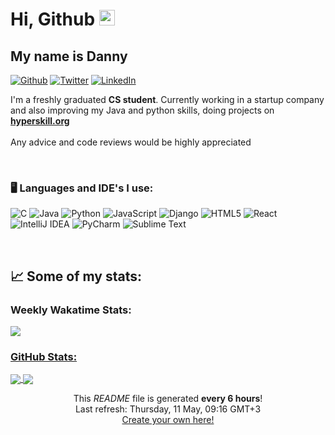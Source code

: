 <h1> Hi, Github <img src="https://media.giphy.com/media/hvRJCLFzcasrR4ia7z/giphy.gif" width="25px"></h1>
<h2>My name is Danny </h2>
<p>
<a href="https://github.com/shadow006tr" target="_blank"><img alt="Github" src="https://img.shields.io/badge/GitHub-%2312100E.svg?&style=for-the-badge&logo=Github&logoColor=white" /></a>
<a href="mailto:shadow006tr@gmail.com" target="_blank"><img alt="Twitter" src="https://img.shields.io/badge/Gmail-D14836?style=for-the-badge&logo=gmail&logoColor=white" /></a>
<a href="https://www.linkedin.com/in/danny-wisotsky-518520b9/-" target="_blank"><img alt="LinkedIn" src="https://img.shields.io/badge/linkedin-%230077B5.svg?&style=for-the-badge&logo=linkedin&logoColor=white" /></a>
</p>

I'm a freshly graduated <b>CS student</b>. Currently working in a startup company and also improving my Java and python skills, doing projects on
<a href="https://hyperskill.org/profile/126342676" target="_blank"><b>hyperskill.org</b></a>
<br />
<br />
Any advice and code reviews would be highly appreciated

<br />

<h3>&#x1f5a5 Languages and IDE's I use:</h3>
<p>
  <img alt="C" src="https://img.shields.io/badge/c-%2300599C.svg?style=flat-square&logo=c&logoColor=white" />
  <img alt="Java" src="https://img.shields.io/badge/java-%23ED8B00.svg?style=flat-square&logo=java&logoColor=white" />
  <img alt="Python" src="https://img.shields.io/badge/python-3670A0?style=flat-square&logo=python&logoColor=ffdd54" />
  <img alt="JavaScript" src="https://img.shields.io/badge/javascript-%23323330.svg?style=flat-square&logo=javascript&logoColor=%23F7DF1E" />
  <img alt="Django" src="https://img.shields.io/badge/django-%23092E20.svg?style=flat-square&logo=django&logoColor=white" />
  <img alt="HTML5" src="https://img.shields.io/badge/html5-%23E34F26.svg?style=flat-square&logo=html5&logoColor=white" />
  <img alt="React" src="https://img.shields.io/badge/react-%2320232a.svg?style=flat-square&logo=react&logoColor=%2361DAFB" />
<br />
  <img alt="IntelliJ IDEA" src="https://img.shields.io/badge/IntelliJIDEA-000000.svg?style=flat-square&logo=intellij-idea&logoColor=white" />
  <img alt="PyCharm" src="https://img.shields.io/badge/pycharm-143?style=flat-square&logo=pycharm&logoColor=black&color=black&labelColor=green" />
  <img alt="Sublime Text" src="https://img.shields.io/badge/sublime_text-%23575757.svg?style=flat-square&logo=sublime-text&logoColor=important" />
</p>

<br />
<h2>&#x1f4c8 Some of my stats: </h2>

<h3>Weekly Wakatime Stats:</h3>

<a href="https://github.com/shadow006tr/shadow006tr">
<img align="center" src="https://github-readme-stats-taupe-two.vercel.app/api/wakatime?username=shadow006tr&hide_title=true&theme=github_dark&hide_border=true&langs_count=3&bg_color=00000000&text_color=777&v=2"
</a>

<h3>GitHub Stats:</h3>

<a href="https://github.com/shadow006tr/shadow006tr">
<img align="center" src="https://github-readme-stats.vercel.app/api/top-langs/?username=shadow006tr&z&hide=html,tex&theme=github_dark&hide_border=true">
</a>

<a href="https://github.com/shadow006tr/shadow006tr">
<img align="center" src="https://github-readme-stats.vercel.app/api?username=shadow006tr&count_private=true&show_icons=true&theme=github_dark&hide_border=true">
</a>



<p align="center">
This <i>README</i> file is generated <b>every 6 hours</b>!</br>Last refresh: Thursday, 11 May, 09:16 GMT+3<br />
<a href="https://medium.com/@th.guibert/how-to-create-a-self-updating-readme-md-for-your-github-profile-f8b05744ca91">Create your own here!</a></p>
</p>

<!-- Resources -->
<!-- GitHub Stats: https://github.com/anuraghazra/github-readme-stats -->
<!-- Emojis: https://emojipedia.org/emoji/ -->
<!-- HTML Emojis: https://www.fileformat.info/index.htm -->
<!-- Shields: https://shields.io/ -->
<!-- Awesome GitHub Profile README: https://github.com/abhisheknaiidu/awesome-github-profile-readme -->
